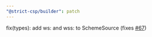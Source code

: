 ```yaml
---
"@strict-csp/builder": patch
---
```


fix(types): add ws: and wss: to SchemeSource (fixes [#67](https://github.com/nibtime/next-safe-middleware/issues/67))
